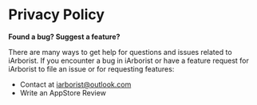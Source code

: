 # Privacy Policy

**Found a bug? Suggest a feature?**

There are many ways to get help for questions and issues related to iArborist. If you encounter a bug in iArborist or have a feature request for iArborist to file an issue or for requesting features:
- Contact at iarborist@outlook.com
- Write an AppStore Review
